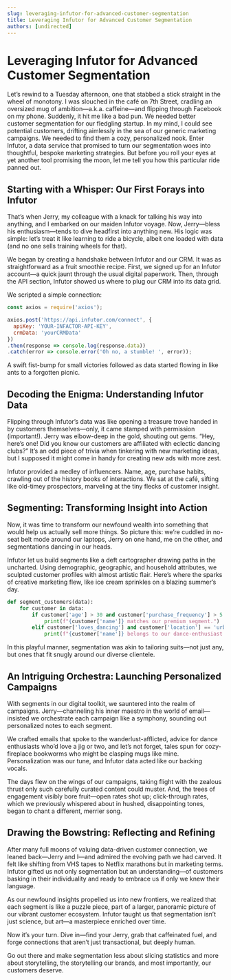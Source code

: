 ```yaml
---
slug: leveraging-infutor-for-advanced-customer-segmentation
title: Leveraging Infutor for Advanced Customer Segmentation
authors: [undirected]
---
```



# Leveraging Infutor for Advanced Customer Segmentation

Let’s rewind to a Tuesday afternoon, one that stabbed a stick straight in the wheel of monotony. I was slouched in the café on 7th Street, cradling an oversized mug of ambition—a.k.a. caffeine—and flipping through Facebook on my phone. Suddenly, it hit me like a bad pun. We needed better customer segmentation for our fledgling startup. In my mind, I could see potential customers, drifting aimlessly in the sea of our generic marketing campaigns. We needed to find them a cozy, personalized nook. Enter Infutor, a data service that promised to turn our segmentation woes into thoughtful, bespoke marketing strategies. But before you roll your eyes at yet another tool promising the moon, let me tell you how this particular ride panned out.

## Starting with a Whisper: Our First Forays into Infutor

That’s when Jerry, my colleague with a knack for talking his way into anything, and I embarked on our maiden Infutor voyage. Now, Jerry—bless his enthusiasm—tends to dive headfirst into anything new. His logic was simple: let’s treat it like learning to ride a bicycle, albeit one loaded with data (and no one sells training wheels for that). 

We began by creating a handshake between Infutor and our CRM. It was as straightforward as a fruit smoothie recipe. First, we signed up for an Infutor account—a quick jaunt through the usual digital paperwork. Then, through the API section, Infutor showed us where to plug our CRM into its data grid. 

We scripted a simple connection:

```javascript
const axios = require('axios');

axios.post('https://api.infutor.com/connect', {
  apiKey: 'YOUR-INFACTOR-API-KEY',
  crmData: 'yourCRMData'
})
.then(response => console.log(response.data))
.catch(error => console.error('Oh no, a stumble! ', error));
```

A swift fist-bump for small victories followed as data started flowing in like ants to a forgotten picnic. 

## Decoding the Enigma: Understanding Infutor Data

Flipping through Infutor’s data was like opening a treasure trove handed in by customers themselves—only, it came stamped with permission (important!). Jerry was elbow-deep in the gold, shouting out gems. “Hey, here’s one! Did you know our customers are affiliated with eclectic dancing clubs?” It’s an odd piece of trivia when tinkering with new marketing ideas, but I supposed it might come in handy for creating new ads with more zest.

Infutor provided a medley of influencers. Name, age, purchase habits, crawling out of the history books of interactions. We sat at the café, sifting like old-timey prospectors, marveling at the tiny flecks of customer insight.

## Segmenting: Transforming Insight into Action

Now, it was time to transform our newfound wealth into something that would help us actually sell more things. So picture this: we’re cuddled in no-seat belt mode around our laptops, Jerry on one hand, me on the other, and segmentations dancing in our heads.

Infutor let us build segments like a deft cartographer drawing paths in the uncharted. Using demographic, geographic, and household attributes, we sculpted customer profiles with almost artistic flair. Here’s where the sparks of creative marketing flew, like ice cream sprinkles on a blazing summer’s day.

```python
def segment_customers(data):
    for customer in data:
        if customer['age'] > 30 and customer['purchase_frequency'] > 5:
            print(f"{customer['name']} matches our premium segment.")
        elif customer['loves_dancing'] and customer['location'] == 'urban':
            print(f"{customer['name']} belongs to our dance-enthusiast urbanites.")
```

In this playful manner, segmentation was akin to tailoring suits—not just any, but ones that fit snugly around our diverse clientele.

## An Intriguing Orchestra: Launching Personalized Campaigns

With segments in our digital toolkit, we sauntered into the realm of campaigns. Jerry—channeling his inner maestro in the world of email—insisted we orchestrate each campaign like a symphony, sounding out personalized notes to each segment.

We crafted emails that spoke to the wanderlust-afflicted, advice for dance enthusiasts who’d love a jig or two, and let’s not forget, tales spun for cozy-fireplace bookworms who might be clasping mugs like mine. Personalization was our tune, and Infutor data acted like our backing vocals.  

The days flew on the wings of our campaigns, taking flight with the zealous thrust only such carefully curated content could muster. And, the trees of engagement visibly bore fruit—open rates shot up; click-through rates, which we previously whispered about in hushed, disappointing tones, began to chant a different, merrier song.

## Drawing the Bowstring: Reflecting and Refining

After many full moons of valuing data-driven customer connection, we leaned back—Jerry and I—and admired the evolving path we had carved. It felt like shifting from VHS tapes to Netflix marathons but in marketing terms. Infutor gifted us not only segmentation but an understanding—of customers basking in their individuality and ready to embrace us if only we knew their language.

As our newfound insights propelled us into new frontiers, we realized that each segment is like a puzzle piece, part of a larger, panoramic picture of our vibrant customer ecosystem. Infutor taught us that segmentation isn’t just science, but art—a masterpiece enriched over time.

Now it’s your turn. Dive in—find your Jerry, grab that caffeinated fuel, and forge connections that aren’t just transactional, but deeply human.

Go out there and make segmentation less about slicing statistics and more about storytelling, the storytelling our brands, and most importantly, our customers deserve.